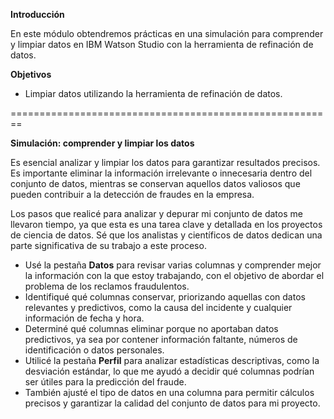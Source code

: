 **Introducción**

En este módulo obtendremos prácticas en una simulación para comprender y limpiar datos en IBM Watson Studio con la herramienta de refinación de datos.

**Objetivos**

- Limpiar datos utilizando la herramienta de refinación de datos.

========================================================

**Simulación: comprender y limpiar los datos**

Es esencial analizar y limpiar los datos para garantizar resultados precisos. Es importante eliminar la información irrelevante o innecesaria dentro del conjunto de datos, mientras se conservan aquellos datos valiosos que pueden contribuir a la detección de fraudes en la empresa.

Los pasos que realicé para analizar y depurar mi conjunto de datos me llevaron tiempo, ya que esta es una tarea clave y detallada en los proyectos de ciencia de datos. Sé que los analistas y científicos de datos dedican una parte significativa de su trabajo a este proceso.   

- Usé la pestaña **Datos** para revisar varias columnas y comprender mejor la información con la que estoy trabajando, con el objetivo de abordar el problema de los reclamos fraudulentos.  
- Identifiqué qué columnas conservar, priorizando aquellas con datos relevantes y predictivos, como la causa del incidente y cualquier información de fecha y hora.  
- Determiné qué columnas eliminar porque no aportaban datos predictivos, ya sea por contener información faltante, números de identificación o datos personales.  
- Utilicé la pestaña **Perfil** para analizar estadísticas descriptivas, como la desviación estándar, lo que me ayudó a decidir qué columnas podrían ser útiles para la predicción del fraude.  
- También ajusté el tipo de datos en una columna para permitir cálculos precisos y garantizar la calidad del conjunto de datos para mi proyecto.